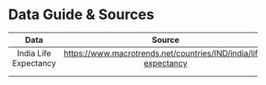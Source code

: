 # Data Guide & Sources

|Data|Source|
|:-:|:-:|
|India Life Expectancy|https://www.macrotrends.net/countries/IND/india/life-expectancy|
|||
||| 
